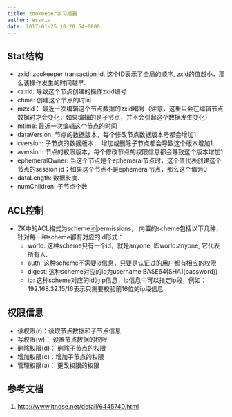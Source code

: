 ```yaml
---
title: zookeeper学习摘要
author: essviv
date: 2017-01-25 10:20:54+0800
---
```


## Stat结构
* zxid: zookeeper transaction id, 这个ID表示了全局的顺序, zxid的值越小，那么该操作发生的时间越早.
* czxid: 导致这个节点创建的操作zxid编号
* ctime: 创建这个节点的时间
* mzxid： 最近一次编辑这个节点数据的zxid编号（注意，这里只会在编辑节点数据时才会变化，如果编辑的是子节点，并不会引起这个数据发生变化）
* mtime: 最近一次编辑这个节点的时间
* dataVersion: 节点的数据版本，每个修改节点数据版本号都会增加1
* cversion: 子节点的数据版本， 增加或删除子节点都会导致这个版本增加1
* aversion: 节点的权限版本，每个修改节点的权限信息都会导致这个版本增加1
* ephemeralOwner: 当这个节点是个ephemeral节点时，这个值代表创建这个节点的session id；如果这个节点不是ephemeral节点，那么这个值为0
* dataLength: 数据长度.
* numChildren: 子节点个数

## ACL控制
* ZK中的ACL格式为scheme:id:permissions， 内置的scheme包括以下几种，针对每一种scheme都有对应的id形式：
	* world: 这种scheme只有一个id，就是anyone, 即world:anyone, 它代表所有人.
	* auth: 这种scheme不需要id信息，只要是认证过的用户都有相应的权限 
	* digest: 这种scheme对应的id为username:BASE64(SHA1(password))
	* ip: 这种scheme对应的id为ip信息，ip信息中可以指定ip段，例如：192.168.32.15/16表示只需要校验前16位的ip段信息

## 权限信息 
* 读权限(r)：读取节点数据和子节点信息
* 写权限(w)： 设置节点数据的权限
* 删除权限(d)： 删除子节点的权限
* 增加权限(c)：增加子节点的权限
* 管理权限(a)： 更改权限的权限

## 参考文档
1. http://www.itnose.net/detail/6445740.html